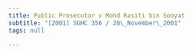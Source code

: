 ```yaml
---
title: Public Prosecutor v Mohd Rasiti bin Sooyat
subtitle: "[2001] SGHC 356 / 28\_November\_2001"
tags: null

---
```


